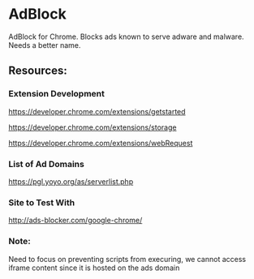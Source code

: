 # AdBlock
AdBlock for Chrome. Blocks ads known to serve adware and malware. Needs a better name.

## Resources:

### Extension Development
https://developer.chrome.com/extensions/getstarted

https://developer.chrome.com/extensions/storage

https://developer.chrome.com/extensions/webRequest

### List of Ad Domains
https://pgl.yoyo.org/as/serverlist.php

### Site to Test With
http://ads-blocker.com/google-chrome/


### Note:
Need to focus on preventing scripts from execuring, we cannot access iframe content since it is hosted on the ads domain
